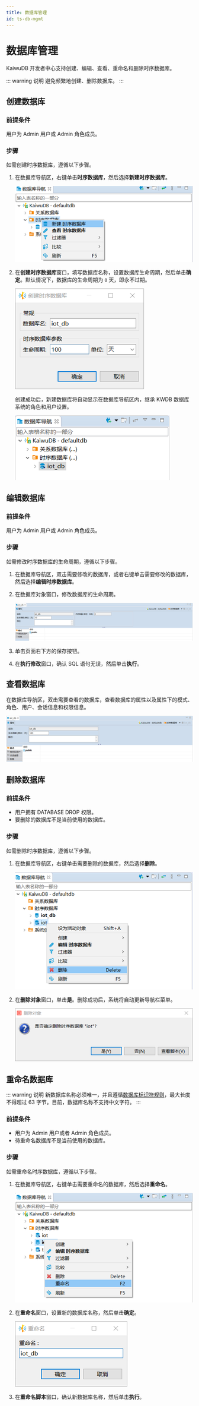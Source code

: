 ```yaml
---
title: 数据库管理
id: ts-db-mgmt
---
```


# 数据库管理

KaiwuDB 开发者中心支持创建、编辑、查看、重命名和删除时序数据库。

::: warning 说明
避免频繁地创建、删除数据库。
:::

## 创建数据库

### 前提条件

用户为 Admin 用户或 Admin 角色成员。

### 步骤

如需创建时序数据库，遵循以下步骤。

1. 在数据库导航区，右键单击**时序数据库**，然后选择**新建时序数据库**。

    ![](../../static/kdc/VmR7be1F9o041HxegtzcDVMsnCj.png)

2. 在**创建时序数据库**窗口，填写数据库名称，设置数据库生命周期，然后单击**确定**。默认情况下，数据库的生命周期为 `0` 天，即永不过期。

    ![](../../static/kdc/JkUGbMGs1oxENrxxnwccYsR8nOf.png)

    创建成功后，新建数据库将自动显示在数据库导航区内，继承 KWDB 数据库系统的角色和用户设置。

    ![](../../static/kdc/IeJhbo7h5oMVenx5wfWcPB9Unad.png)

## 编辑数据库

### 前提条件

用户为 Admin 用户或 Admin 角色成员。

### 步骤

如需修改时序数据库的生命周期，遵循以下步骤。

1. 在数据库导航区，双击需要修改的数据库，或者右键单击需要修改的数据库，然后选择**编辑时序数据库**。
2. 在数据库对象窗口，修改数据库的生命周期。

    ![](../../static/kdc/EfyfbWX7Qox7IZxEYADc5TMln2g.png)

3. 单击页面右下方的保存按钮。
4. 在**执行修改**窗口，确认 SQL 语句无误，然后单击**执行**。

## 查看数据库

在数据库导航区，双击需要查看的数据库，查看数据库的属性以及属性下的模式、角色、用户、会话信息和权限信息。

![](../../static/kdc/CjKubs1U4oZIoSxDFO0c8kmHnlE.png)

## 删除数据库

### 前提条件

- 用户拥有 DATABASE DROP 权限。
- 要删除的数据库不是当前使用的数据库。

### 步骤

如需删除时序数据库，遵循以下步骤。

1. 在数据库导航区，右键单击需要删除的数据库，然后选择**删除**。

    ![](../../static/kdc/PYJhbQxkSo4vKlxrRkYcH86WnUb.png)

2. 在**删除对象**窗口，单击**是**。删除成功后，系统将自动更新导航栏菜单。

    ![](../../static/kdc/FVwRborHAoCV5dxsOM4cJtF9n9c.png)

## 重命名数据库

::: warning 说明
新数据库名称必须唯一，并且遵循[数据库标识符规则](../../sql-reference/sql-identifiers.md)，最大长度不得超过 63 字节。目前，数据库名称不支持中文字符。
:::

### 前提条件

- 用户为 Admin 用户或者 Admin 角色成员。
- 待重命名数据库不是当前使用的数据库。

### 步骤

如需重命名时序数据库，遵循以下步骤。

1. 在数据库导航区，右键单击需要重命名的数据库，然后选择**重命名**。

    ![](../../static/kdc/G31fbK7q6oljU7xa3P7c0yuVnxb.png)

2. 在**重命名**窗口，设置新的数据库名称，然后单击**确定**。

    ![](../../static/kdc/MpDcbE31xoRPyVxjYZ4cCRYrnLb.png)

3. 在**重命名脚本**窗口，确认新数据库名称，然后单击**执行**。
